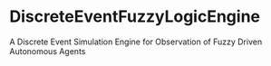 # DiscreteEventFuzzyLogicEngine
A Discrete Event Simulation Engine for Observation of Fuzzy Driven Autonomous Agents
